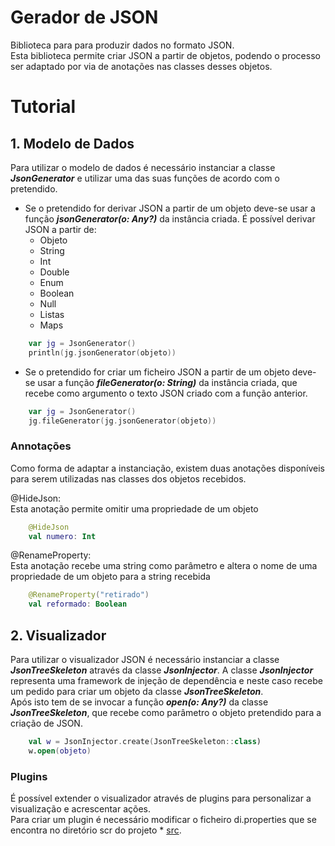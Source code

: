 # Gerador de JSON

Biblioteca para para produzir dados no formato JSON.<br/>
Esta biblioteca permite criar JSON a partir de objetos, podendo o processo ser adaptado por via de anotações nas classes desses objetos.

# Tutorial

## 1. Modelo de Dados

Para utilizar o modelo de dados é necessário instanciar a classe ***JsonGenerator*** e utilizar uma das suas funções de acordo com o pretendido.

- Se o pretendido for derivar JSON a partir de um objeto deve-se usar a função ***jsonGenerator(o: Any?)*** da instância criada. É possível derivar JSON a partir de:
    - Objeto
    - String
    - Int
    - Double
    - Enum
    - Boolean
    - Null
    - Listas
    - Maps
  
```kt
    var jg = JsonGenerator()
    println(jg.jsonGenerator(objeto))
```

- Se o pretendido for criar um ficheiro JSON a partir de um objeto deve-se usar a função ***fileGenerator(o: String)*** da instância criada, que recebe como argumento o texto JSON criado com a função anterior.
  
```kt
    var jg = JsonGenerator()
    jg.fileGenerator(jg.jsonGenerator(objeto))
```

### Annotações

Como forma de adaptar a instanciação, existem duas anotações disponíveis para serem utilizadas nas classes dos objetos recebidos.

@HideJson:<br/>
Esta anotação permite omitir uma propriedade de um objeto

```kt
    @HideJson
    val numero: Int
```

@RenameProperty:<br/>
Esta anotação recebe uma string como parâmetro e altera o nome de uma propriedade de um objeto para a string recebida

```kt
    @RenameProperty("retirado")
    val reformado: Boolean
```

## 2. Visualizador

Para utilizar o visualizador JSON é necessário instanciar a classe ***JsonTreeSkeleton*** através da classe ***JsonInjector***.
A classe ***JsonInjector*** representa uma framework de injeção de dependência e neste caso recebe um pedido para criar um objeto da classe ***JsonTreeSkeleton***.<br/>
Após isto tem de se invocar a função ***open(o: Any?)*** da classe ***JsonTreeSkeleton***, que recebe como parâmetro o objeto pretendido para a criação de JSON.

```kt
    val w = JsonInjector.create(JsonTreeSkeleton::class)
    w.open(objeto)
```

### Plugins

É possível extender o visualizador através de plugins para personalizar a visualização e acrescentar ações.<br/>
Para criar um plugin é necessário modificar o ficheiro di.properties que se encontra no diretório scr do projeto * [src](https://github.com/bdica/ProjetoPA/tree/master/src).


